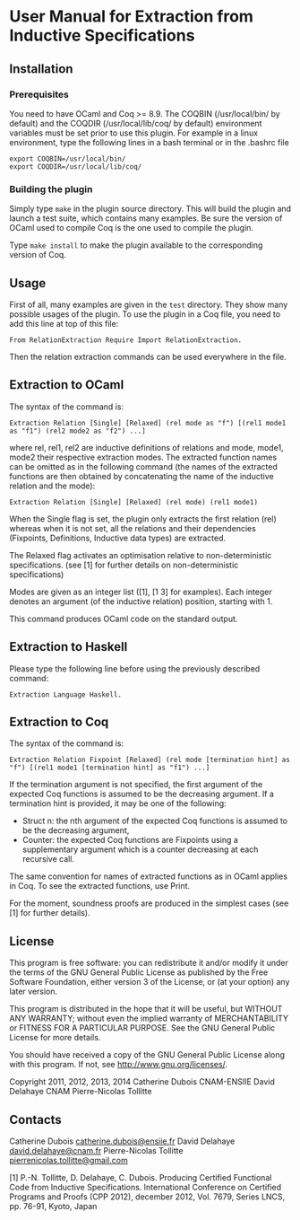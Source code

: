 # User Manual for Extraction from Inductive Specifications

## Installation

### Prerequisites
You need to have OCaml and Coq >= 8.9.
The COQBIN (/usr/local/bin/ by default) and the COQDIR (/usr/local/lib/coq/
by default) environment variables must be set prior to use this plugin.
For example in a linux environment, type the following lines in a bash terminal or in the .bashrc file

```
export COQBIN=/usr/local/bin/
export COQDIR=/usr/local/lib/coq/
```

### Building the plugin
Simply type `make` in the plugin source directory. This will build the
plugin and launch a test suite, which contains many examples.
Be sure the version of OCaml used to compile Coq is the one used to compile the plugin.

Type `make install` to make the plugin available to the corresponding version of Coq.

## Usage
First of all, many examples are given in the ``test`` directory. They show
many possible usages of the plugin. To use the plugin in a Coq file, you need
to add this line at top of this file:

    From RelationExtraction Require Import RelationExtraction.

Then the relation extraction commands can be used everywhere in the
file.

## Extraction to OCaml
The syntax of the command is:

    Extraction Relation [Single] [Relaxed] (rel mode as "f") [(rel1 mode1 as "f1") (rel2 mode2 as "f2") ...]

where rel, rel1, rel2 are inductive definitions of relations and mode, mode1,
mode2 their respective extraction modes. The extracted function names can be omitted
as in the following command (the names of the extracted functions are then obtained by concatenating the name of the inductive relation and the mode):

    Extraction Relation [Single] [Relaxed] (rel mode) (rel1 mode1)

When the Single flag is set, the plugin
only extracts the first relation (rel) whereas when it is not set, all the
relations and their dependencies (Fixpoints, Definitions, Inductive data types)
are extracted.

The Relaxed flag activates an optimisation relative to non-deterministic specifications.
(see [1] for further details on non-deterministic specifications) 

Modes are given as an integer list ([1], [1 3] for examples). 
Each integer denotes an argument (of the inductive relation) position, starting with 1.

This command produces OCaml code on the standard output. 

## Extraction to Haskell
Please type the following line before using the previously described command:

    Extraction Language Haskell.

## Extraction to Coq

The syntax of the command is:

    Extraction Relation Fixpoint [Relaxed] (rel mode [termination hint] as "f") [(rel1 mode1 [termination hint] as "f1") ...]

If the termination argument is not specified, the first argument of the expected Coq functions is assumed 
to be the decreasing argument.
If a termination hint is provided, it may be one of the following:
- Struct n: the nth argument of the expected Coq functions is assumed to be the decreasing argument,
- Counter: the expected Coq functions are Fixpoints using a supplementary argument which is a counter 
decreasing at each recursive call. 


The same convention for names of extracted functions as in OCaml applies in Coq. 
To see the extracted functions, use Print.

For the moment, soundness proofs are produced in the simplest cases (see [1] for further details). 

## License

This program is free software: you can redistribute it and/or modify it under the terms of the 
GNU General Public License as published by the Free Software Foundation, either version 3 of the License, or 
(at your option) any later version.

This program is distributed in the hope that it will be useful, but WITHOUT ANY WARRANTY; without even the implied warranty of 
MERCHANTABILITY or FITNESS FOR A PARTICULAR PURPOSE. See the GNU General Public License for more details. 

You should have received a copy of the GNU General Public License 
along with this program. If not, see <http://www.gnu.org/licenses/>. 

Copyright 2011, 2012, 2013, 2014 
Catherine Dubois CNAM-ENSIIE
David Delahaye CNAM
Pierre-Nicolas Tollitte

## Contacts

Catherine Dubois <catherine.dubois@ensiie.fr>
David Delahaye <david.delahaye@cnam.fr> 
Pierre-Nicolas Tollitte <pierrenicolas.tollitte@gmail.com>


[1] P.-N. Tollitte, D. Delahaye, C. Dubois. Producing Certified Functional Code from Inductive
Specifications. International Conference on Certified Programs and Proofs (CPP 2012), december 2012,
Vol. 7679, Series LNCS, pp. 76-91, Kyoto, Japan
